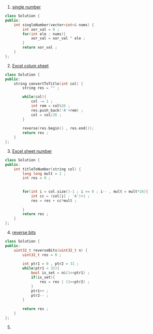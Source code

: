 1. [single number](https://leetcode.com/problems/single-number/)
```cpp
class Solution {
public:
    int singleNumber(vector<int>& nums) {
        int xor_val = 0 ;
        for(int ele : nums){
            xor_val = xor_val ^ ele ;
        }
        return xor_val ;
    }
};
```

2. [Excel colum sheet](https://leetcode.com/problems/excel-sheet-column-title/)
```cpp
class Solution {
public:
    string convertToTitle(int col) {
        string res = "" ;

        while(col){
            col -= 1 ;
            int rem = col%26 ;
            res.push_back('A'+rem) ;
            col = col/26 ;
        }
        
        reverse(res.begin() , res.end());
        return res ;
    }
};
```

3. [Excel sheet number](https://leetcode.com/problems/excel-sheet-column-number/)
```cpp
class Solution {
public:
    int titleToNumber(string col) {
        long long mult = 1 ;
        int res = 0 ;
        
        
        for(int i = col.size()-1 ; i >= 0 ; i-- , mult = mult*26){
            int cc = (col[i] - 'A')+1 ;
            res = res + cc*mult ;
            
        }
        return res ;
    }
};
```
4. [reverse bits](https://leetcode.com/problems/reverse-bits/)
```cpp
class Solution {
public:
    uint32_t reverseBits(uint32_t n) {
        uint32_t res = 0 ;
        
        int ptr1 = 0 , ptr2 = 31 ;
        while(ptr1 < 32){
            bool is_set = n&(1<<ptr1) ;
            if(is_set){
                res = res | (1<<ptr2) ;
            }
            ptr1++ ;
            ptr2-- ;
        }
        
        return res ;
    }
};
```

5. []()
```cpp

```